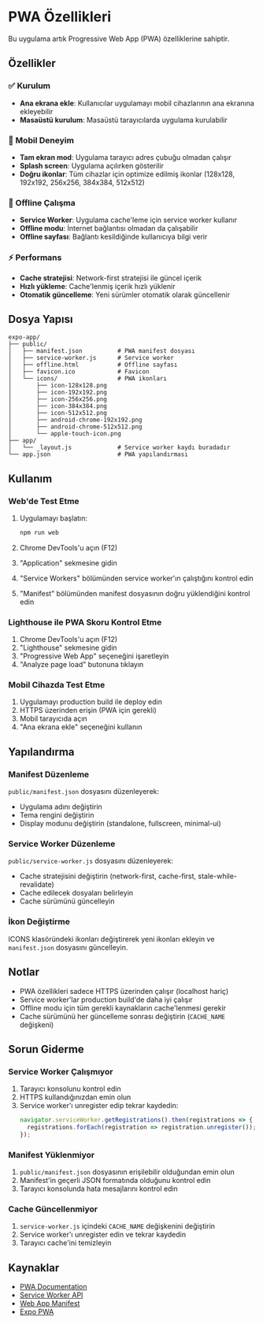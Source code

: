 # PWA Özellikleri

Bu uygulama artık Progressive Web App (PWA) özelliklerine sahiptir.

## Özellikler

### ✅ Kurulum
- **Ana ekrana ekle**: Kullanıcılar uygulamayı mobil cihazlarının ana ekranına ekleyebilir
- **Masaüstü kurulum**: Masaüstü tarayıcılarda uygulama kurulabilir

### 📱 Mobil Deneyim
- **Tam ekran mod**: Uygulama tarayıcı adres çubuğu olmadan çalışır
- **Splash screen**: Uygulama açılırken gösterilir
- **Doğru ikonlar**: Tüm cihazlar için optimize edilmiş ikonlar (128x128, 192x192, 256x256, 384x384, 512x512)

### 🔄 Offline Çalışma
- **Service Worker**: Uygulama cache'leme için service worker kullanır
- **Offline modu**: İnternet bağlantısı olmadan da çalışabilir
- **Offline sayfası**: Bağlantı kesildiğinde kullanıcıya bilgi verir

### ⚡ Performans
- **Cache stratejisi**: Network-first stratejisi ile güncel içerik
- **Hızlı yükleme**: Cache'lenmiş içerik hızlı yüklenir
- **Otomatik güncelleme**: Yeni sürümler otomatik olarak güncellenir

## Dosya Yapısı

```
expo-app/
├── public/
│   ├── manifest.json          # PWA manifest dosyası
│   ├── service-worker.js      # Service worker
│   ├── offline.html           # Offline sayfası
│   ├── favicon.ico            # Favicon
│   └── icons/                 # PWA ikonları
│       ├── icon-128x128.png
│       ├── icon-192x192.png
│       ├── icon-256x256.png
│       ├── icon-384x384.png
│       ├── icon-512x512.png
│       ├── android-chrome-192x192.png
│       ├── android-chrome-512x512.png
│       └── apple-touch-icon.png
├── app/
│   └── _layout.js             # Service worker kaydı buradadır
└── app.json                   # PWA yapılandırması
```

## Kullanım

### Web'de Test Etme

1. Uygulamayı başlatın:
   ```bash
   npm run web
   ```

2. Chrome DevTools'u açın (F12)
3. "Application" sekmesine gidin
4. "Service Workers" bölümünden service worker'ın çalıştığını kontrol edin
5. "Manifest" bölümünden manifest dosyasının doğru yüklendiğini kontrol edin

### Lighthouse ile PWA Skoru Kontrol Etme

1. Chrome DevTools'u açın (F12)
2. "Lighthouse" sekmesine gidin
3. "Progressive Web App" seçeneğini işaretleyin
4. "Analyze page load" butonuna tıklayın

### Mobil Cihazda Test Etme

1. Uygulamayı production build ile deploy edin
2. HTTPS üzerinden erişin (PWA için gerekli)
3. Mobil tarayıcıda açın
4. "Ana ekrana ekle" seçeneğini kullanın

## Yapılandırma

### Manifest Düzenleme

`public/manifest.json` dosyasını düzenleyerek:
- Uygulama adını değiştirin
- Tema rengini değiştirin
- Display modunu değiştirin (standalone, fullscreen, minimal-ui)

### Service Worker Düzenleme

`public/service-worker.js` dosyasını düzenleyerek:
- Cache stratejisini değiştirin (network-first, cache-first, stale-while-revalidate)
- Cache edilecek dosyaları belirleyin
- Cache sürümünü güncelleyin

### İkon Değiştirme

ICONS klasöründeki ikonları değiştirerek yeni ikonları ekleyin ve `manifest.json` dosyasını güncelleyin.

## Notlar

- PWA özellikleri sadece HTTPS üzerinden çalışır (localhost hariç)
- Service worker'lar production build'de daha iyi çalışır
- Offline modu için tüm gerekli kaynakların cache'lenmesi gerekir
- Cache sürümünü her güncelleme sonrası değiştirin (`CACHE_NAME` değişkeni)

## Sorun Giderme

### Service Worker Çalışmıyor

1. Tarayıcı konsolunu kontrol edin
2. HTTPS kullandığınızdan emin olun
3. Service worker'ı unregister edip tekrar kaydedin:
   ```javascript
   navigator.serviceWorker.getRegistrations().then(registrations => {
     registrations.forEach(registration => registration.unregister());
   });
   ```

### Manifest Yüklenmiyor

1. `public/manifest.json` dosyasının erişilebilir olduğundan emin olun
2. Manifest'in geçerli JSON formatında olduğunu kontrol edin
3. Tarayıcı konsolunda hata mesajlarını kontrol edin

### Cache Güncellenmiyor

1. `service-worker.js` içindeki `CACHE_NAME` değişkenini değiştirin
2. Service worker'ı unregister edin ve tekrar kaydedin
3. Tarayıcı cache'ini temizleyin

## Kaynaklar

- [PWA Documentation](https://web.dev/progressive-web-apps/)
- [Service Worker API](https://developer.mozilla.org/en-US/docs/Web/API/Service_Worker_API)
- [Web App Manifest](https://developer.mozilla.org/en-US/docs/Web/Manifest)
- [Expo PWA](https://docs.expo.dev/guides/progressive-web-apps/)
